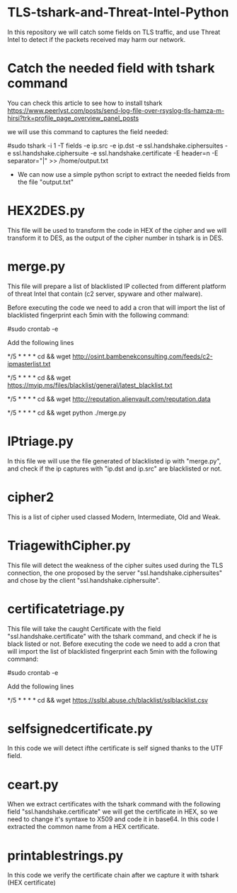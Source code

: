 # TLS-tshark-and-Threat-Intel-Python

In this repository we will catch some fields on TLS traffic, and use Threat Intel to detect if the packets received may harm our network.

 

# Catch the needed field with tshark command

You can check this article to see how to install tshark https://www.peerlyst.com/posts/send-log-file-over-rsyslog-tls-hamza-m-hirsi?trk=profile_page_overview_panel_posts

 

we will use this command to captures the field needed:

#sudo tshark -i 1 -T fields -e ip.src -e ip.dst -e ssl.handshake.ciphersuites -e ssl.handshake.ciphersuite -e ssl.handshake.certificate -E header=n -E separator="|" >> /home/output.txt

 

- We can now use a simple python script to extract the needed fields from the file "output.txt"

 

# HEX2DES.py

This file will be used to transform the code in HEX of the cipher and we will transform it to DES, as the output of the cipher number in tshark is in DES.

 

# merge.py

This file will prepare a list of blacklisted IP collected from different platform of threat Intel that contain (c2 server, spyware and other malware).

Before executing the code we need to add a cron that will import the list of blacklisted fingerprint each 5min with the following command:

 

#sudo crontab -e

Add the following lines

*/5 * * * * cd && wget http://osint.bambenekconsulting.com/feeds/c2-ipmasterlist.txt

*/5 * * * * cd && wget https://myip.ms/files/blacklist/general/latest_blacklist.txt

*/5 * * * * cd && wget http://reputation.alienvault.com/reputation.data

*/5 * * * * cd && wget python ./merge.py

 

# IPtriage.py

In this file we will use the file generated of blacklisted ip with "merge.py", and check if the ip captures with "ip.dst and ip.src" are blacklisted or not.

 

# cipher2

This is a list of cipher used classed Modern, Intermediate, Old and Weak.

 

# TriagewithCipher.py

This file will detect the weakness of the cipher suites used during the TLS connection, the one proposed by the server "ssl.handshake.ciphersuites" and chose by the client "ssl.handshake.ciphersuite".

 

# certificatetriage.py

This file will take the caught Certificate with the field "ssl.handshake.certificate" with the tshark command, and check if he is black listed or not. Before executing the code we need to add a cron that will import the list of blacklisted fingerprint each 5min with the following command:

 

#sudo crontab -e

Add the following lines

*/5 * * * * cd && wget https://sslbl.abuse.ch/blacklist/sslblacklist.csv


# selfsignedcertificate.py

In this code we will detect ifthe certificate is self signed thanks to the UTF field.

# ceart.py

When we extract certificates with the tshark command with the following field "ssl.handshake.certificate" we will get the certificate in HEX, so we need to change it's syntaxe to X509 and code it in base64. 
In this code I extracted the common name from a HEX certificate.

# printablestrings.py

In this code we verify the certificate chain after we capture it with tshark (HEX certificate)
